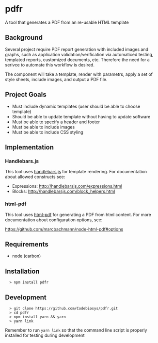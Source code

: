 # pdfr

A tool that generates a PDF from an re-usable HTML template


## Background

Several project require PDF report generation with included images and graphs,
such as application validation/verification via automaticed testing,
templated reports, customized documents, etc. Therefore the need for a serivce
to automate this workflow is desired.

The component will take a template, render with parametrs, apply a set of style
sheets, include images, and output a PDF file.


## Project Goals

* Must include dynamic templates (user should be able to choose template)
* Should be able to update template without having to update software
* Must be able to specify a header and footer
* Must be able to include images
* Must be able to include CSS styling


## Implementation

### Handlebars.js

This tool uses [handlebars.js](http://handlebarsjs.com/) for template rendering.
For documentation about allowed constructs see:

* Expressions: http://handlebarsjs.com/expressions.html
* Blocks: http://handlebarsjs.com/block_helpers.html

### html-pdf

This tool uses [html-pdf](https://github.com/marcbachmann/node-html-pdf) for
generating a PDF from html content.
For more documentation about configuration options, see:

https://github.com/marcbachmann/node-html-pdf#options


## Requirements

* node (carbon)


## Installation

```
  > npm install pdfr
```


## Development

```
  > git clone https://github.com/Codebiosys/pdfr.git
  > cd pdfr
  > npm install yarn && yarn
  > yarn link
```

Remember to run `yarn link` so that the command line script is properly
installed for testing during development

